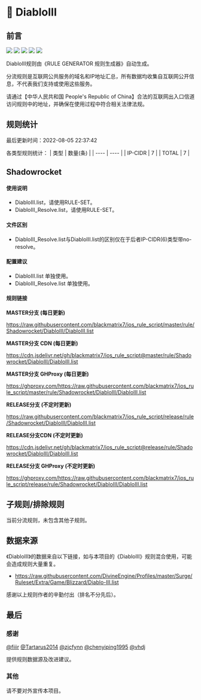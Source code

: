 # 🧸 DiabloIII

## 前言

![](https://shields.io/badge/-移除重复规则-ff69b4) ![](https://shields.io/badge/-DOMAIN与DOMAIN--SUFFIX合并-green) ![](https://shields.io/badge/-DOMAIN--SUFFIX间合并-critical) ![](https://shields.io/badge/-DOMAIN--SUFFIX与DOMAIN--KEYWORD合并-blue) ![](https://shields.io/badge/-IP--CIDR(6)合并-blueviolet) 

DiabloIII规则由《RULE GENERATOR 规则生成器》自动生成。

分流规则是互联网公共服务的域名和IP地址汇总，所有数据均收集自互联网公开信息，不代表我们支持或使用这些服务。

请通过【中华人民共和国 People's Republic of China】合法的互联网出入口信道访问规则中的地址，并确保在使用过程中符合相关法律法规。

## 规则统计

最后更新时间：2022-08-05 22:37:42

各类型规则统计：
| 类型 | 数量(条)  | 
| ---- | ----  |
| IP-CIDR | 7  | 
| TOTAL | 7  | 


## Shadowrocket 

#### 使用说明
- DiabloIII.list，请使用RULE-SET。
- DiabloIII_Resolve.list，请使用RULE-SET。

#### 文件区别
- DiabloIII_Resolve.list与DiabloIII.list的区别仅在于后者IP-CIDR(6)类型带no-resolve。

#### 配置建议
- DiabloIII.list 单独使用。
- DiabloIII_Resolve.list 单独使用。

#### 规则链接
**MASTER分支 (每日更新)**

https://raw.githubusercontent.com/blackmatrix7/ios_rule_script/master/rule/Shadowrocket/DiabloIII/DiabloIII.list

**MASTER分支 CDN (每日更新)**

https://cdn.jsdelivr.net/gh/blackmatrix7/ios_rule_script@master/rule/Shadowrocket/DiabloIII/DiabloIII.list

**MASTER分支 GHProxy (每日更新)**

https://ghproxy.com/https://raw.githubusercontent.com/blackmatrix7/ios_rule_script/master/rule/Shadowrocket/DiabloIII/DiabloIII.list

**RELEASE分支 (不定时更新)**

https://raw.githubusercontent.com/blackmatrix7/ios_rule_script/release/rule/Shadowrocket/DiabloIII/DiabloIII.list

**RELEASE分支CDN (不定时更新)**

https://cdn.jsdelivr.net/gh/blackmatrix7/ios_rule_script@release/rule/Shadowrocket/DiabloIII/DiabloIII.list

**RELEASE分支 GHProxy (不定时更新)**

https://ghproxy.com/https://raw.githubusercontent.com/blackmatrix7/ios_rule_script/release/rule/Shadowrocket/DiabloIII/DiabloIII.list

## 子规则/排除规则


当前分流规则，未包含其他子规则。

## 数据来源

《DiabloIII》的数据来自以下链接，如与本项目的《DiabloIII》规则混合使用，可能会造成规则大量重复。

- https://raw.githubusercontent.com/DivineEngine/Profiles/master/Surge/Ruleset/Extra/Game/Blizzard/Diablo-III.list


感谢以上规则作者的辛勤付出（排名不分先后）。

## 最后

### 感谢

[@fiiir](https://github.com/fiiir) [@Tartarus2014](https://github.com/Tartarus2014) [@zjcfynn](https://github.com/zjcfynn) [@chenyiping1995](https://github.com/chenyiping1995) [@vhdj](https://github.com/vhdj)

提供规则数据源及改进建议。

### 其他

请不要对外宣传本项目。